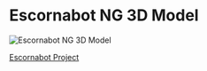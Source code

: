Escornabot NG 3D Model
======================

![Escornabot NG 3D Model][ESC01]

[Escornabot Project][PRO01]

[ESC01]: https://raw.githubusercontent.com/xoan/EscornabotNG/master/EscornabotNG.png
[PRO01]: http://bricolabs.cc/wiki/index.php?title=Escornabot
